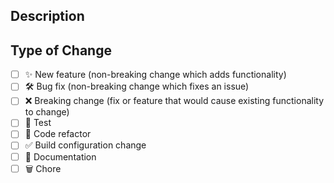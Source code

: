 <!--
  Thanks for contributing!

  Provide a description of your changes below and a general summary in the title

  Please look at the following checklist to ensure that your PR can be accepted quickly:
-->

## Description

<!--- Describe your changes in detail -->

## Type of Change

<!--- Put an `x` in all the boxes that apply: -->

- [ ] ✨ New feature (non-breaking change which adds functionality)
- [ ] 🛠️ Bug fix (non-breaking change which fixes an issue)
- [ ] ❌ Breaking change (fix or feature that would cause existing functionality to change)
- [ ] 🧪 Test
- [ ] 🧹 Code refactor
- [ ] ✅ Build configuration change
- [ ] 📝 Documentation
- [ ] 🗑️ Chore
